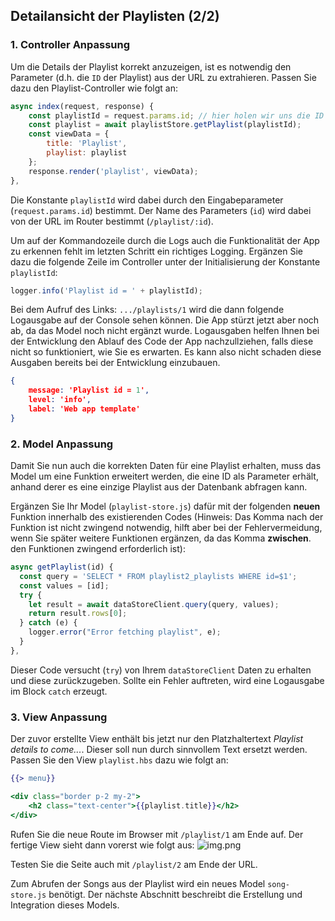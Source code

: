## Detailansicht der Playlisten (2/2)

### 1. Controller Anpassung

Um die Details der Playlist korrekt anzuzeigen, ist es notwendig den Parameter (d.h. die `ID` der Playlist) aus der URL zu extrahieren. Passen Sie dazu den Playlist-Controller wie folgt an:
~~~js
async index(request, response) { 
    const playlistId = request.params.id; // hier holen wir uns die ID
    const playlist = await playlistStore.getPlaylist(playlistId); 
    const viewData = { 
        title: 'Playlist', 
        playlist: playlist 
    }; 
    response.render('playlist', viewData); 
}, 
~~~
Die Konstante `playlistId` wird dabei durch den Eingabeparameter (`request.params.id`) bestimmt. Der Name des Parameters (`id`) wird dabei von der URL im Router bestimmt (`/playlist/:id`).

Um auf der Kommandozeile durch die Logs auch die Funktionalität der App zu erkennen fehlt im letzten Schritt ein richtiges Logging. Ergänzen Sie dazu die folgende Zeile im Controller unter der Initialisierung der Konstante `playlistId`:

~~~ js
logger.info('Playlist id = ' + playlistId); 
~~~

Bei dem Aufruf des Links: `.../playlists/1` wird die dann folgende Logausgabe auf der Console sehen können. Die App stürzt jetzt aber noch ab, da das Model noch nicht ergänzt wurde. Logausgaben helfen Ihnen bei der Entwicklung den Ablauf des Code der App nachzullziehen, falls diese nicht so funktioniert, wie Sie es erwarten. Es kann also nicht schaden diese Ausgaben bereits bei der Entwicklung einzubauen.
~~~ json
{
    message: 'Playlist id = 1',
    level: 'info',
    label: 'Web app template' 
}
~~~

### 2. Model Anpassung
Damit Sie nun auch die korrekten Daten für eine Playlist erhalten, muss das Model um eine Funktion erweitert werden, die eine ID als Parameter erhält, anhand derer es eine einzige Playlist aus der Datenbank abfragen kann.

Ergänzen Sie Ihr Model (`playlist-store.js`) dafür mit der folgenden **neuen** Funktion innerhalb des existierenden Codes (Hinweis: Das Komma nach der Funktion ist nicht zwingend notwendig, hilft aber bei der Fehlervermeidung, wenn Sie später weitere Funktionen ergänzen, da das Komma **zwischen**. den Funktionen zwingend erforderlich ist):

~~~ js
async getPlaylist(id) { 
  const query = 'SELECT * FROM playlist2_playlists WHERE id=$1'; 
  const values = [id]; 
  try { 
    let result = await dataStoreClient.query(query, values); 
    return result.rows[0]; 
  } catch (e) { 
    logger.error("Error fetching playlist", e); 
  } 
}, 
~~~

Dieser Code versucht (`try`) von Ihrem `dataStoreClient` Daten zu erhalten und diese zurückzugeben.
Sollte ein Fehler auftreten, wird eine Logausgabe im Block `catch` erzeugt.


### 3. View Anpassung

Der zuvor erstellte View enthält bis jetzt nur den Platzhaltertext *Playlist details to come...*. Dieser soll nun durch sinnvollem Text ersetzt werden.
Passen Sie den View `playlist.hbs` dazu wie folgt an:

~~~ handlebars
{{> menu}} 

<div class="border p-2 my-2"> 
	<h2 class="text-center">{{playlist.title}}</h2> 
</div> 
~~~

Rufen Sie die neue Route im Browser mit `/playlist/1` am Ende auf. Der fertige View sieht dann vorerst wie folgt aus:
![img.png](img/Anpassung_06.png)

Testen Sie die Seite auch mit `/playlist/2` am Ende der URL.

Zum Abrufen der Songs aus der Playlist wird ein neues Model `song-store.js` benötigt. Der nächste Abschnitt beschreibt die Erstellung und Integration dieses Models.
